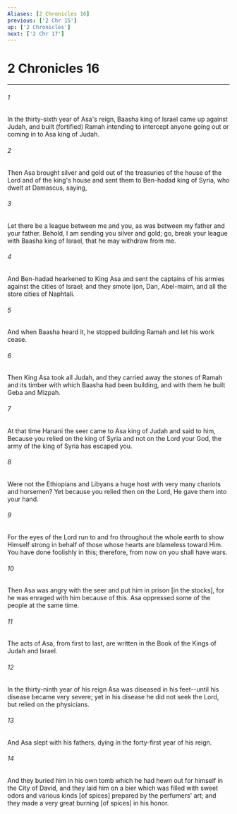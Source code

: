 ```yaml
---
Aliases: [2 Chronicles 16]
previous: ['2 Chr 15']
up: ['2 Chronicles']
next: ['2 Chr 17']
---
```

# 2 Chronicles 16

***














###### 1 






In the thirty-sixth year of Asa's reign, Baasha king of Israel came up against Judah, and built (fortified) Ramah intending to intercept anyone going out or coming in to Asa king of Judah. 













###### 2 






Then Asa brought silver and gold out of the treasuries of the house of the Lord and of the king's house and sent them to Ben-hadad king of Syria, who dwelt at Damascus, saying, 













###### 3 






Let there be a league between me and you, as was between my father and your father. Behold, I am sending you silver and gold; go, break your league with Baasha king of Israel, that he may withdraw from me. 













###### 4 






And Ben-hadad hearkened to King Asa and sent the captains of his armies against the cities of Israel; and they smote Ijon, Dan, Abel-maim, and all the store cities of Naphtali. 













###### 5 






And when Baasha heard it, he stopped building Ramah and let his work cease. 













###### 6 






Then King Asa took all Judah, and they carried away the stones of Ramah and its timber with which Baasha had been building, and with them he built Geba and Mizpah. 













###### 7 






At that time Hanani the seer came to Asa king of Judah and said to him, Because you relied on the king of Syria and not on the Lord your God, the army of the king of Syria has escaped you. 













###### 8 






Were not the Ethiopians and Libyans a huge host with very many chariots and horsemen? Yet because you relied then on the Lord, He gave them into your hand. 













###### 9 






For the eyes of the Lord run to and fro throughout the whole earth to show Himself strong in behalf of those whose hearts are blameless toward Him. You have done foolishly in this; therefore, from now on you shall have wars. 













###### 10 






Then Asa was angry with the seer and put him in prison [in the stocks], for he was enraged with him because of this. Asa oppressed some of the people at the same time. 













###### 11 






The acts of Asa, from first to last, are written in the Book of the Kings of Judah and Israel. 













###### 12 






In the thirty-ninth year of his reign Asa was diseased in his feet--until his disease became very severe; yet in his disease he did not seek the Lord, but relied on the physicians. 













###### 13 






And Asa slept with his fathers, dying in the forty-first year of his reign. 













###### 14 






And they buried him in his own tomb which he had hewn out for himself in the City of David, and they laid him on a bier which was filled with sweet odors and various kinds [of spices] prepared by the perfumers' art; and they made a very great burning [of spices] in his honor.
